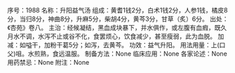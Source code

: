 序号：1988
名称：升阳益气汤
组成：黄耆1钱2分，白术1钱2分，人参1钱，橘皮8分，当归8分，神曲8分，升麻5分，柴胡4分，黄芩3分，甘草（炙）6分。
出处：《杏苑》卷八。
主治：经候凝结，黑血成块暴下，并水俱作，或左腹有血瘕，既久月水不调，水泻不止或谷不化，食罢烦心，饮食减少，甚至瘦弱，此为血脱。
加减：如嗌干，加粉干葛5分；如泻，去黄芩。
功效：益气升阳。
用法用量：上(口父)咀。水煎熟，食远温服。
制备方法：None
临床应用：None
各家论述：None
用药禁忌：None
附注：None
